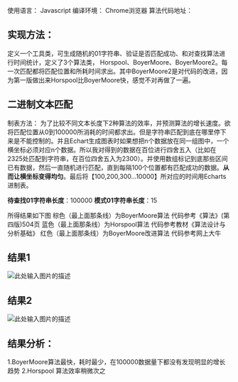 ﻿使用语言： Javascript 
编译环境： Chrome浏览器 
算法代码地址：

## 实现方法：
定义一个工具类，可生成随机的01字符串、验证是否匹配成功、和对查找算法进行时间统计，定义了3个算法类， Horspool、BoyerMoore、BoyerMoore2。每一次匹配都将匹配位置和所耗时间求出。其中BoyerMoore2是对代码的改进，因为第一版做出来Horspool比BoyerMoore快，感觉不对再做了一遍。


## 二进制文本匹配
制表方法：
为了比较不同文本长度下2种算法的效率，并预测算法的增长速度。欲将匹配位置从0到100000所消耗的时间都求出。但是字符串匹配到底在哪里停下来是不能控制的。并且Echart生成图表时如果想把n个数据放在同一组图中，一个横坐标必须对应n个数据。所以我对得到的数据在百位进行四舍五入（比如在2325处匹配到字符串，在百位四舍五入为2300）。并使用数组标记到底那些区间已有数据，然后一直随机进行匹配，直到每隔100个位置都有匹配成功的数据。**从而让横坐标变得均匀**。最后将【100,200,300...10000】所对应的时间用Echarts进制表。

**待查找01字符串长度**：100000
**模式01字符串长度**：15

所得结果如下图
棕色（最上面那条线）为BoyerMoore算法 	代码参考《算法》(第四版)504页
蓝色（最上面那条线）为Horspool算法		代码参考教材《算法设计与分析基础》
红色（最上面那条线）为BoyerMoore改进算法	代码参考网上大牛


## 结果1
![此处输入图片的描述][1]
## 结果2
![此处输入图片的描述][2]
## 结果分析：
1.BoyerMoore算法最快，耗时最少，在100000数据量下都没有发现明显的增长趋势
2.Horspool 算法效率稍微次之


  [1]: https://raw.githubusercontent.com/huyaocode/algorithm/master/stringMatching/%E6%B5%8B%E8%AF%95%E7%BB%93%E6%9E%9C1.png
  [2]: https://raw.githubusercontent.com/huyaocode/algorithm/master/stringMatching/%E6%B5%8B%E8%AF%95%E7%BB%93%E6%9E%9C2.png